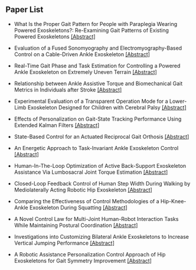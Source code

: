 ## Paper List

- What Is the Proper Gait Pattern for People with Paraplegia Wearing Powered Exoskeletons?: Re-Examining Gait Patterns of Existing Powered Exoskeletons
[[Abstract]](https://events.infovaya.com/presentation?id=108095)

- Evaluation of a Fused Sonomyography and Electromyography-Based Control on a Cable-Driven Ankle Exoskeleton
[[Abstract]](https://events.infovaya.com/presentation?id=108098)

- Real-Time Gait Phase and Task Estimation for Controlling a Powered Ankle Exoskeleton on Extremely Uneven Terrain
[[Abstract]](https://events.infovaya.com/presentation?id=108101)

- Relationship between Ankle Assistive Torque and Biomechanical Gait Metrics in Individuals after Stroke
[[Abstract]](https://events.infovaya.com/presentation?id=108104)

- Experimental Evaluation of a Transparent Operation Mode for a Lower-Limb Exoskeleton Designed for Children with Cerebral Palsy
[[Abstract]](https://events.infovaya.com/presentation?id=108107)

- Effects of Personalization on Gait-State Tracking Performance Using Extended Kalman Filters
[[Abstract]](https://events.infovaya.com/presentation?id=108110)

- State-Based Control for an Actuated Reciprocal Gait Orthosis
[[Abstract]](https://events.infovaya.com/presentation?id=108113)

- An Energetic Approach to Task-Invariant Ankle Exoskeleton Control
[[Abstract]](https://events.infovaya.com/presentation?id=108116)

- Human-In-The-Loop Optimization of Active Back-Support Exoskeleton Assistance Via Lumbosacral Joint Torque Estimation
[[Abstract]](https://events.infovaya.com/presentation?id=108119)

- Closed-Loop Feedback Control of Human Step Width During Walking by Mediolaterally Acting Robotic Hip Exoskeleton
[[Abstract]](https://events.infovaya.com/presentation?id=108122)

- Comparing the Effectiveness of Control Methodologies of a Hip-Knee-Ankle Exoskeleton During Squatting
[[Abstract]](https://events.infovaya.com/presentation?id=108125)

- A Novel Control Law for Multi-Joint Human-Robot Interaction Tasks While Maintaining Postural Coordination
[[Abstract]](https://events.infovaya.com/presentation?id=108128)

- Investigations into Customizing Bilateral Ankle Exoskeletons to Increase Vertical Jumping Performance
[[Abstract]](https://events.infovaya.com/presentation?id=108131)

- A Robotic Assistance Personalization Control Approach of Hip Exoskeletons for Gait Symmetry Improvement
[[Abstract]](https://events.infovaya.com/presentation?id=108134)

